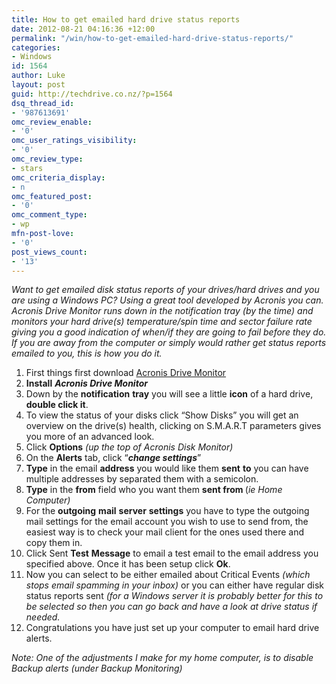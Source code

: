 ```yaml
---
title: How to get emailed hard drive status reports
date: 2012-08-21 04:16:36 +12:00
permalink: "/win/how-to-get-emailed-hard-drive-status-reports/"
categories:
- Windows
id: 1564
author: Luke
layout: post
guid: http://techdrive.co.nz/?p=1564
dsq_thread_id:
- '987613691'
omc_review_enable:
- '0'
omc_user_ratings_visibility:
- '0'
omc_review_type:
- stars
omc_criteria_display:
- n
omc_featured_post:
- '0'
omc_comment_type:
- wp
mfn-post-love:
- '0'
post_views_count:
- '13'
---
```


_Want to get emailed disk status reports of your drives/hard drives and you are using a Windows PC? Using a great tool developed by Acronis you can. Acronis Drive Monitor runs down in the notification tray (by the time) and monitors your hard drive(s) temperature/spin time and sector failure rate giving you a good indication of when/if they are going to fail before they do. If you are away from the computer or simply would rather get status reports emailed to you, this is how you do it._

<ol start="1">
  <li>
    First things first download <a title="Acronis Drive Monitor" href="http://www.acronis.com/homecomputing/products/drive-monitor/#overview" target="_blank">Acronis Drive Monitor</a>
  </li>
  <li>
    <strong>Install</strong> <strong><em>Acronis Drive Monitor</em></strong>
  </li>
  <li>
    Down by the <strong>notification</strong> <strong>tray</strong> you will see a little <strong>icon</strong> of a hard drive, <strong>double click it</strong>.
  </li>
  <li>
    To view the status of your disks click “Show Disks” you will get an overview on the drive(s) health, clicking on S.M.A.R.T parameters gives you more of an advanced look.
  </li>
  <li>
    Click <strong>Options</strong> <em>(up the top of Acronis Disk Monitor)</em>
  </li>
  <li>
    On the <strong>Alerts</strong> tab, click “<strong><em>change settings</em></strong>”
  </li>
  <li>
    <strong>Type</strong> in the email <strong>address</strong> you would like them <strong>sent</strong> <strong>to</strong> you can have multiple addresses by separated them with a semicolon.
  </li>
  <li>
    <strong>Type</strong> in the <strong>from</strong> field who you want them <strong>sent from </strong>(<em>ie Home Computer)</em>
  </li>
  <li>
    For the <strong>outgoing</strong> <strong>mail</strong> <strong>server</strong> <strong>settings</strong> you have to type the outgoing mail settings for the email account you wish to use to send from, the easiest way is to check your mail client for the ones used there and copy them in.
  </li>
  <li>
    Click Sent <strong>Test</strong> <strong>Message</strong> to email a test email to the email address you specified above. Once it has been setup click <strong>Ok</strong>.
  </li>
  <li>
    Now you can select to be either emailed about Critical Events <em>(which stops email spamming in your inbox)</em> or you can either have regular disk status reports sent <em>(for a Windows server it is probably better for this to be selected so then you can go back and have a look at drive status if needed.</em>
  </li>
  <li>
    Congratulations you have just set up your computer to email hard drive alerts.
  </li>
</ol>

_Note: One of the adjustments I make for my home computer, is to disable Backup alerts (under Backup Monitoring)_